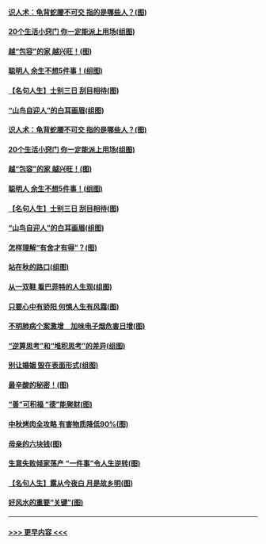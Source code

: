 #### [识人术：龟背蛇腰不可交 指的是哪些人？(图)](../pages/p8/907503.md?t=09162001) 
#### [20个生活小窍门 你一定能派上用场(组图)](../pages/p8/907510.md?t=09162001) 
#### [越“包容”的家 越兴旺！(图)](../pages/p8/907328.md?t=09162001) 
#### [聪明人 余生不想5件事！(组图)](../pages/p8/907364.md?t=09162001) 
#### [【名句人生】士别三日 刮目相待(图)](../pages/p8/906988.md?t=09162001) 
#### [“山鸟自迎人”的白耳画眉(组图)](../pages/p8/907332.md?t=09162001) 
#### [识人术：龟背蛇腰不可交 指的是哪些人？(图)](../pages/p8/907503.md?t=09162001) 
#### [20个生活小窍门 你一定能派上用场(组图)](../pages/p8/907510.md?t=09162001) 
#### [越“包容”的家 越兴旺！(图)](../pages/p8/907328.md?t=09162001) 
#### [聪明人 余生不想5件事！(组图)](../pages/p8/907364.md?t=09162001) 
#### [【名句人生】士别三日 刮目相待(图)](../pages/p8/906988.md?t=09162001) 
#### [“山鸟自迎人”的白耳画眉(组图)](../pages/p8/907332.md?t=09162001) 
#### [怎样理解“有舍才有得”？(图)](../pages/p8/906872.md?t=09162001) 
#### [站在秋的路口(组图)](../pages/p8/906914.md?t=09162001) 
#### [从一双鞋 看巴菲特的人生观(组图)](../pages/p8/907311.md?t=09162001) 
#### [只要心中有骄阳 何惧人生有风霜(图)](../pages/p8/907320.md?t=09162001) 
#### [不明肺病个案激增　加味电子烟危害日增(图)](../pages/p8/907307.md?t=09162001) 
#### [“逆算思考”和“堆积思考”的差异(组图)](../pages/p8/907229.md?t=09162001) 
#### [别让婚姻 毁在表面形式(组图)](../pages/p8/907118.md?t=09162001) 
#### [最辛酸的秘密！(图)](../pages/p8/906327.md?t=09162001) 
#### [“善”可积福 “德”能聚财(图)](../pages/p8/906906.md?t=09162001) 
#### [中秋烤肉全攻略 有害物质降低90%(图)](../pages/p8/907227.md?t=09162001) 
#### [母亲的六块钱(图)](../pages/p8/907107.md?t=09162001) 
#### [生意失败倾家荡产 “一件事”令人生逆转(图)](../pages/p8/907101.md?t=09162001) 
#### [【名句人生】露从今夜白 月是故乡明(图)](../pages/p8/906558.md?t=09162001) 
#### [好风水的重要“关键”(图)](../pages/p8/907087.md?t=09162001) 

----
#### [ >>> 更早内容 <<< ](../indexes/p8-earlier.md)
